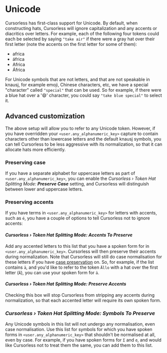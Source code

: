 # Unicode

Cursorless has first-class support for Unicode. By default, when constructing hats, Cursorless will ignore capitalization and any accents or diacritics over letters. For example, each of the following four tokens could each be selected by saying `"take air"` if there were a gray hat over their first letter (note the accents on the first letter for some of them):

- africa
- áfrica
- Africa
- África

For Unicode symbols that are not letters, and that are not speakable in knausj, for example emoji, Chinese characters, etc, we have a special "character" called `"special"` that can be used. So for example, if there were a blue hat over a '😄' character, you could say `"take blue special"` to select it.

## Advanced customization

The above setup will allow you to refer to any Unicode token. However, if you have overridden your `<user.any_alphanumeric_key>` capture to contain characters other than lowercase letters and the default knausj symbols, you can tell Cursorless to be less aggressive with its normalization, so that it can allocate hats more efficiently.

### Preserving case

If you have a separate alphabet for uppercase letters as part of `<user.any_alphanumeric_key>`, you can enable the _Cursorless › Token Hat Splitting Mode: **Preserve Case**_ setting, and Cursorless will distinguish between lower and uppercase letters.

### Preserving accents

If you have terms in `<user.any_alphanumeric_key>` for letters with accents, such as `é`, you have a couple of options to tell Cursorless not to ignore accents:

#### _Cursorless › Token Hat Splitting Mode: **Accents To Preserve**_

Add any accented letters to this list that you have a spoken form for in `<user.any_alphanumeric_key>`. Cursorless will then preserve their accents during normalization. Note that Cursorless will still do case normalisation for these letters if you have [case preservation](#preserving-case) on. So, for example, if the list contains `ä`, and you'd like to refer to the token `Ällo` with a hat over the first letter (`Ä`), you can use your spoken form for `ä`.

#### _Cursorless › Token Hat Splitting Mode: **Preserve Accents**_

Checking this box will stop Cursorless from stripping any accents during normalization, so that each accented letter will require its own spoken form.

### _Cursorless › Token Hat Splitting Mode: **Symbols To Preserve**_

Any Unicode symbols in this list will not undergo any normalisation, even case normalisation. Use this list for symbols for which you have spoken forms in `<user.any_alphanumeric_key>` that shouldn't be normalised at all, even by case. For example, if you have spoken forms for `Σ` and `σ`, and would like Cursorless not to treat them the same, you can add them to this list.

